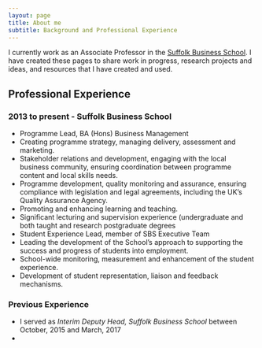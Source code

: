 ```yaml
---
layout: page
title: About me
subtitle: Background and Professional Experience
---
```


I currently work as an Associate Professor in the [Suffolk Business School](www.uos.ac.uk/business). I have created these pages to share work in progress, research projects and ideas, and resources that I have created and used.

## Professional Experience

### 2013 to present - Suffolk Business School
- Programme Lead, BA (Hons) Business Management
 - Creating programme strategy, managing delivery, assessment and marketing.
 - Stakeholder relations and development, engaging with the local business community, ensuring coordination between programme content and local skills needs.
 - Programme development, quality monitoring and assurance, ensuring compliance with legislation and legal agreements, including the UK’s Quality Assurance Agency.
 - Promoting and enhancing learning and teaching.
 - Significant lecturing and supervision experience (undergraduate and both taught and research postgraduate degrees
- Student Experience Lead, member of SBS Executive Team
 - Leading the development of the School’s approach to supporting the success and progress of students into employment.
 - School-wide monitoring, measurement and enhancement of the student experience.
 - Development of student representation, liaison and feedback mechanisms.

### Previous Experience
- I served as *Interim Deputy Head, Suffolk Business School* between October, 2015 and March, 2017
 - 
